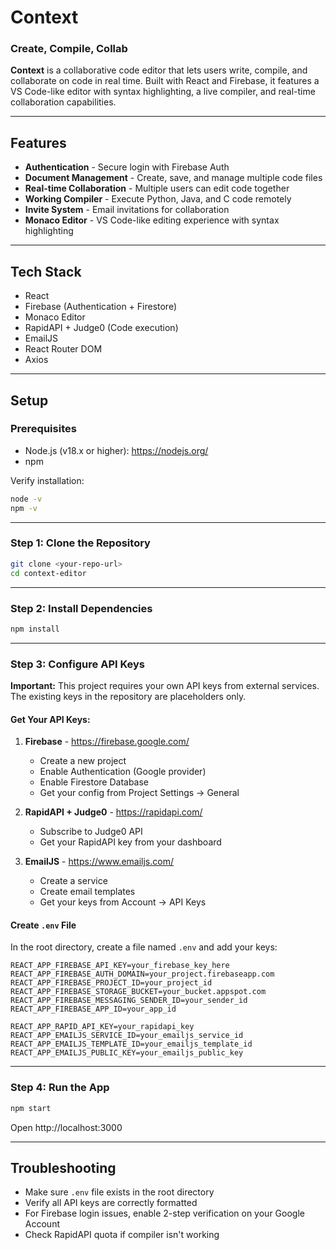 # Context 
### Create, Compile, Collab

**Context** is a collaborative code editor that lets users write, compile, and collaborate on code in real time. Built with React and Firebase, it features a VS Code-like editor with syntax highlighting, a live compiler, and real-time collaboration capabilities.

---

## Features

- **Authentication** - Secure login with Firebase Auth  
- **Document Management** - Create, save, and manage multiple code files  
- **Real-time Collaboration** - Multiple users can edit code together  
- **Working Compiler** - Execute Python, Java, and C code remotely  
- **Invite System** - Email invitations for collaboration  
- **Monaco Editor** - VS Code-like editing experience with syntax highlighting  

---

## Tech Stack

- React  
- Firebase (Authentication + Firestore)  
- Monaco Editor  
- RapidAPI + Judge0 (Code execution)  
- EmailJS  
- React Router DOM  
- Axios  

---

## Setup

### Prerequisites

- Node.js (v18.x or higher): https://nodejs.org/
- npm

Verify installation:
```bash
node -v
npm -v
```

---

### Step 1: Clone the Repository

```bash
git clone <your-repo-url>
cd context-editor
```

---

### Step 2: Install Dependencies

```bash
npm install
```

---

### Step 3: Configure API Keys

**Important:** This project requires your own API keys from external services. The existing keys in the repository are placeholders only.

#### Get Your API Keys:

1. **Firebase** - https://firebase.google.com/
   - Create a new project
   - Enable Authentication (Google provider)
   - Enable Firestore Database
   - Get your config from Project Settings → General

2. **RapidAPI + Judge0** - https://rapidapi.com/
   - Subscribe to Judge0 API
   - Get your RapidAPI key from your dashboard

3. **EmailJS** - https://www.emailjs.com/
   - Create a service
   - Create email templates
   - Get your keys from Account → API Keys

#### Create `.env` File

In the root directory, create a file named `.env` and add your keys:

```
REACT_APP_FIREBASE_API_KEY=your_firebase_key_here
REACT_APP_FIREBASE_AUTH_DOMAIN=your_project.firebaseapp.com
REACT_APP_FIREBASE_PROJECT_ID=your_project_id
REACT_APP_FIREBASE_STORAGE_BUCKET=your_bucket.appspot.com
REACT_APP_FIREBASE_MESSAGING_SENDER_ID=your_sender_id
REACT_APP_FIREBASE_APP_ID=your_app_id

REACT_APP_RAPID_API_KEY=your_rapidapi_key
REACT_APP_EMAILJS_SERVICE_ID=your_emailjs_service_id
REACT_APP_EMAILJS_TEMPLATE_ID=your_emailjs_template_id
REACT_APP_EMAILJS_PUBLIC_KEY=your_emailjs_public_key
```

---

### Step 4: Run the App

```bash
npm start
```

Open http://localhost:3000

---

## Troubleshooting

- Make sure `.env` file exists in the root directory  
- Verify all API keys are correctly formatted  
- For Firebase login issues, enable 2-step verification on your Google Account  
- Check RapidAPI quota if compiler isn't working   